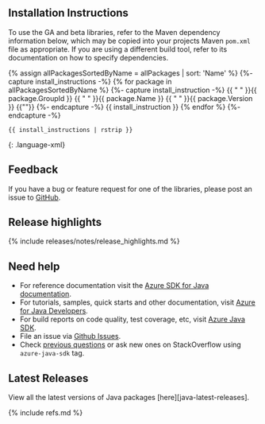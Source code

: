 ## Installation Instructions

To use the GA and beta libraries, refer to the Maven dependency information below, which may be copied into your projects Maven `pom.xml` file as appropriate. If you are using a different build tool, refer to its documentation on how to specify dependencies.

{% assign allPackagesSortedByName = allPackages | sort: 'Name' %}
{%- capture install_instructions -%}
{% for package in allPackagesSortedByName %}
    {%- capture install_instruction -%}
<dependency>
{{ "  " }}<groupId>{{ package.GroupId }}</groupId>
{{ "  " }}<artifactId>{{ package.Name }}</artifactId>
{{ "  " }}<version>{{ package.Version }}</version>
</dependency>
{{""}}
    {%- endcapture -%}
    {{ install_instruction }}
{% endfor %}
{%- endcapture -%}

```
{{ install_instructions | rstrip }}
```
{: .language-xml}

## Feedback

If you have a bug or feature request for one of the libraries, please post an issue to [GitHub](https://github.com/azure/azure-sdk-for-java/issues).

## Release highlights

{% include releases/notes/release_highlights.md %}

## Need help

- For reference documentation visit the [Azure SDK for Java documentation](https://azure.github.io/azure-sdk-for-java/).
- For tutorials, samples, quick starts and other documentation, visit [Azure for Java Developers](https://docs.microsoft.com/java/azure/).
- For build reports on code quality, test coverage, etc, visit [Azure Java SDK](https://azuresdkartifacts.blob.core.windows.net/azure-sdk-for-java/index.html).
- File an issue via [Github Issues](https://github.com/Azure/azure-sdk-for-java/issues/new/choose).
- Check [previous questions](https://stackoverflow.com/questions/tagged/azure-java-sdk) or ask new ones on StackOverflow using `azure-java-sdk` tag.

## Latest Releases

View all the latest versions of Java packages [here][java-latest-releases].

{% include refs.md %}
